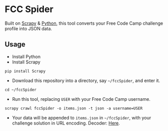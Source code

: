 # FCC Spider
Built on [Scrapy](https://scrapy.org/) & [Python](https://www.python.org/), this tool converts your Free Code Camp challenge profile into JSON data.

## Usage
* Install Python
* Install Scrapy
```
pip install Scrapy
```
* Download this repository into a directory, say `~/fccSpider`, and enter it.
```
cd ~/fccSpider
```
* Run this tool, replacing `USER` with your Free Code Camp username.
```
scrapy crawl fccSpider -o items.json -t json -a username=USER
```
* Your data will be appended to `items.json` in `~/fccSpider`, with your challenge solution in URL encoding. Decoder: [Here](http://meyerweb.com/eric/tools/dencoder/).
